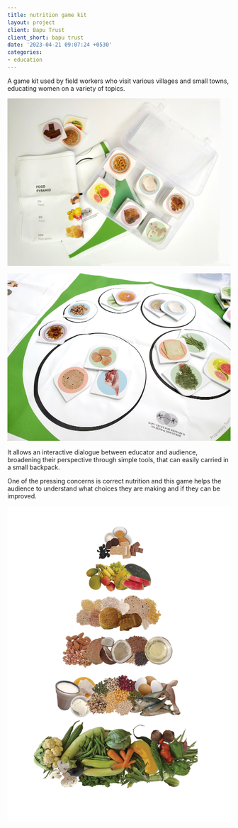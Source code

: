 ```yaml
---
title: nutrition game kit
layout: project
client: Bapu Trust
client_short: bapu trust
date: '2023-04-21 09:07:24 +0530'
categories:
- education
---
```


A game kit used by field workers who visit various villages and small towns, educating women on a variety of topics.

![](/images/food2.jpg)

![](/images/food1.jpg)

It allows an interactive dialogue between educator and audience, broadening their perspective through simple tools, that can easily carried in a small backpack.

One of the pressing concerns is correct nutrition and this game helps the audience to understand what choices they are making and if they can be improved.

![](/images/food3.jpg)
